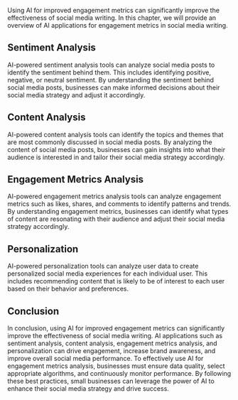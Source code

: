 

Using AI for improved engagement metrics can significantly improve the effectiveness of social media writing. In this chapter, we will provide an overview of AI applications for engagement metrics in social media writing.

Sentiment Analysis
------------------

AI-powered sentiment analysis tools can analyze social media posts to identify the sentiment behind them. This includes identifying positive, negative, or neutral sentiment. By understanding the sentiment behind social media posts, businesses can make informed decisions about their social media strategy and adjust it accordingly.

Content Analysis
----------------

AI-powered content analysis tools can identify the topics and themes that are most commonly discussed in social media posts. By analyzing the content of social media posts, businesses can gain insights into what their audience is interested in and tailor their social media strategy accordingly.

Engagement Metrics Analysis
---------------------------

AI-powered engagement metrics analysis tools can analyze engagement metrics such as likes, shares, and comments to identify patterns and trends. By understanding engagement metrics, businesses can identify what types of content are resonating with their audience and adjust their social media strategy accordingly.

Personalization
---------------

AI-powered personalization tools can analyze user data to create personalized social media experiences for each individual user. This includes recommending content that is likely to be of interest to each user based on their behavior and preferences.

Conclusion
----------

In conclusion, using AI for improved engagement metrics can significantly improve the effectiveness of social media writing. AI applications such as sentiment analysis, content analysis, engagement metrics analysis, and personalization can drive engagement, increase brand awareness, and improve overall social media performance. To effectively use AI for engagement metrics analysis, businesses must ensure data quality, select appropriate algorithms, and continuously monitor performance. By following these best practices, small businesses can leverage the power of AI to enhance their social media strategy and drive success.
